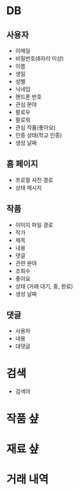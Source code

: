 # DB

## 사용자

- 이메일
- 비밀번호(8자리 이상)
- 이름
- 생일
- 성별
- 닉네임
- 핸드폰 번호
- 관심 분야
- 팔로우
- 팔로워
- 관심 작품(좋아요)
- 인증 상태(학교 인증)
- 생성 날짜


## 홈 페이지

- 프로필 사진 경로
- 상태 메시지

## 작품

- 이미지 파일 경로
- 작가
- 제목
- 내용
- 댓글
- 관련 분야
- 조회수
- 좋아요
- 상태 (거래 대기, 중, 완료)
- 생성 날짜

## 댓글

- 사용자
- 내용
- 대댓글

# 검색

- 검색어

# 작품 샾

# 재료 샾

# 거래 내역


